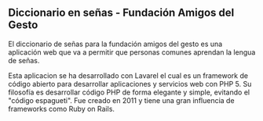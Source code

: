 ## Diccionario en señas - Fundación Amigos del Gesto

El diccionario de señas para la fundación amigos del gesto es una aplicación web que va a permitir que personas comunes aprendan la lengua de señas.

Esta aplicacion se ha desarrollado con Lavarel el cual es un framework de código abierto para desarrollar aplicaciones y servicios web con PHP 5. Su filosofía es desarrollar código PHP de forma elegante y simple, evitando el "código espagueti". Fue creado en 2011 y tiene una gran influencia de frameworks como Ruby on Rails.

